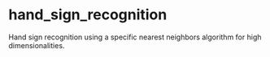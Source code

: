 # hand_sign_recognition
Hand sign recognition using a specific nearest neighbors algorithm for high dimensionalities.
